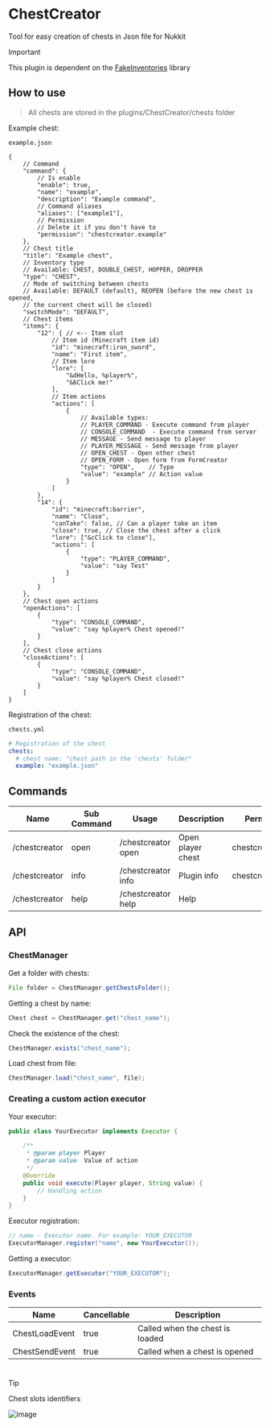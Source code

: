 # ChestCreator
Tool for easy creation of chests in Json file for Nukkit

> [!IMPORTANT]
> This plugin is dependent on the [FakeInventories](https://github.com/IWareQ/FakeInventories) library

## How to use

> All chests are stored in the plugins/ChestCreator/chests folder

Example chest:

`example.json`
```json5
{
    // Command
    "command": {
        // Is enable
        "enable": true,
        "name": "example",
        "description": "Example command", 
        // Command aliases
        "aliases": ["example1"],
        // Permission
        // Delete it if you don't have to
        "permission": "chestcreator.example"
    },
    // Chest title
    "title": "Example chest",
    // Inventory type
    // Available: CHEST, DOUBLE_CHEST, HOPPER, DROPPER
    "type": "CHEST",
    // Mode of switching between chests
    // Available: DEFAULT (default), REOPEN (before the new chest is opened, 
    // the current chest will be closed)
    "switchMode": "DEFAULT",
    // Chest items
    "items": {
        "12": { // <-- Item slot
            // Item id (Minecraft item id)
            "id": "minecraft:iron_sword",
            "name": "First item",
            // Item lore
            "lore": [
                "&dHello, %player%",
                "&6Click me!"
            ],
            // Item actions
            "actions": [
                {
                    // Available types: 
                    // PLAYER_COMMAND - Execute command from player
                    // CONSOLE_COMMAND  - Execute command from server
                    // MESSAGE - Send message to player
                    // PLAYER_MESSAGE - Send message from player
                    // OPEN_CHEST - Open other chest
                    // OPEN_FORM - Open form from FormCreator
                    "type": "OPEN",    // Type
                    "value": "example" // Action value
                }
            ]   
        },
        "14": {
            "id": "minecraft:barrier",
            "name": "Close",
            "canTake": false, // Can a player take an item
            "close": true, // Close the chest after a click
            "lore": ["&cClick to close"],
            "actions": [
                {
                    "type": "PLAYER_COMMAND",
                    "value": "say Test"
                }
            ]
        }
    },
    // Chest open actions
    "openActions": [
        {
            "type": "CONSOLE_COMMAND",
            "value": "say %player% Chest opened!"
        }
    ],
    // Chest close actions
    "closeActions": [
        {
            "type": "CONSOLE_COMMAND",
            "value": "say %player% Chest closed!"
        }
    ]
}
```
Registration of the chest:

`chests.yml`
```yml
# Registration of the chest
chests:
  # chest name: "chest path in the 'chests' folder"
  example: "example.json"
```

## Commands
| Name          | Sub Command | Usage                               | Description       | Permission        |
|---------------|-------------|-------------------------------------|-------------------|-------------------|
| /chestcreator | open        | /chestcreator open <chest> <player> | Open player chest | chestcreator.open |
| /chestcreator | info        | /chestcreator info                  | Plugin info       | chestcreator.info |
| /chestcreator | help        | /chestcreator help                  | Help              |                   |

## API
### ChestManager
Get a folder with chests:
```java
File folder = ChestManager.getChestsFolder();
```
Getting a chest by name:
```java
Chest chest = ChestManager.get("chest_name");
```
Check the existence of the chest:
```java
ChestManager.exists("chest_name");
```
Load chest from file:
```java
ChestManager.load("chest_name", file);
```

### Creating a custom action executor

Your executor:
```java
public class YourExecutor implements Executor {

    /**
     * @param player Player
     * @param value  Value of action
     */
    @Override
    public void execute(Player player, String value) {
        // Handling action
    }
}
```

Executor registration:
```java
// name - Executor name. For example: YOUR_EXECUTOR 
ExecutorManager.register("name", new YourExecutor());
```
Getting a executor:
```java
ExecutorManager.getExecutor("YOUR_EXECUTOR");
```

### Events
| Name           | Cancellable | Description                      |
|----------------|-------------|----------------------------------|
| ChestLoadEvent | true        | Called when the chest is loaded  |
| ChestSendEvent | true        | Called when a chest is opened    |

# 

> [!TIP]
> Chest slots identifiers
> 
> ![image](https://github.com/MEFRREEX/ChestCreator/assets/83061703/95e27994-0668-4654-b41c-d846148550f4)

